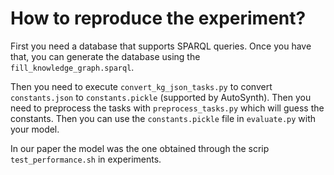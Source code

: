 
# How to reproduce the experiment?

First you need a database that supports SPARQL queries.
Once you have that, you can generate the database using the ``fill_knowledge_graph.sparql``.

Then you need to execute ``convert_kg_json_tasks.py`` to convert ``constants.json`` to ``constants.pickle`` (supported by AutoSynth).
Then you need to preprocess the tasks with ``preprocess_tasks.py`` which will guess the constants.
Then you can use the ``constants.pickle`` file in ``evaluate.py`` with your model.

In our paper the model was the one obtained through the scrip ``test_performance.sh`` in experiments.
